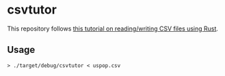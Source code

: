 # csvtutor

This repository follows [this tutorial on reading/writing CSV files using Rust](https://docs.rs/csv/1.1.5/csv/tutorial/index.html).

## Usage

```
> ./target/debug/csvtutor < uspop.csv
```

